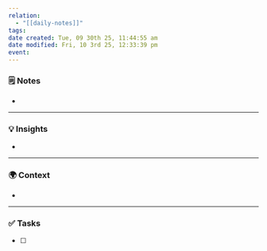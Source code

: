 ```yaml
---
relation:
  - "[[daily-notes]]"
tags:
date created: Tue, 09 30th 25, 11:44:55 am
date modified: Fri, 10 3rd 25, 12:33:39 pm
event:
---
```


### 🗒️ Notes
-


---

### 💡 Insights
-


---

### 🌍 Context
-

---

### ✅ Tasks
- [ ]
